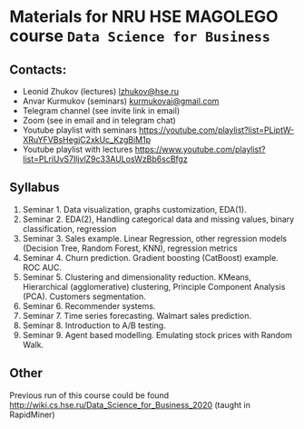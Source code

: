 # Materials for NRU HSE MAGOLEGO course `Data Science for Business`

## Contacts:

- Leonid Zhukov (lectures) lzhukov@hse.ru
- Anvar Kurmukov (seminars) kurmukovai@gmail.com
- Telegram channel (see invite link in email)
- Zoom (see in email and in telegram chat)
- Youtube playlist with seminars https://youtube.com/playlist?list=PLiptW-XRuYFVBsHegjC2xkUc_KzgBiM1p
- Youtube playlist with lectures https://www.youtube.com/playlist?list=PLriUvS7IljvlZ9c33AULosWzBb6scBfgz

## Syllabus

1. Seminar 1. Data visualization, graphs customization, EDA(1).
2. Seminar 2. EDA(2), Handling categorical data and missing values, binary classification, regression
3. Seminar 3. Sales example. Linear Regression, other regression models (Decision Tree, Random Forest, KNN), regression metrics
4. Seminar 4. Churn prediction. Gradient boosting (CatBoost) example. ROC AUC.
5. Seminar 5. Clustering and dimensionality reduction. KMeans, Hierarchical (agglomerative) clustering, Principle Component Analysis (PCA). Customers segmentation.
6. Seminar 6. Recommender systems. 
7. Seminar 7. Time series forecasting. Walmart sales prediction.
8. Seminar 8. Introduction to A/B testing.
9. Seminar 9. Agent based modelling. Emulating stock prices with Random Walk.

## Other

Previous run of this course could be found http://wiki.cs.hse.ru/Data_Science_for_Business_2020 (taught in RapidMiner)
